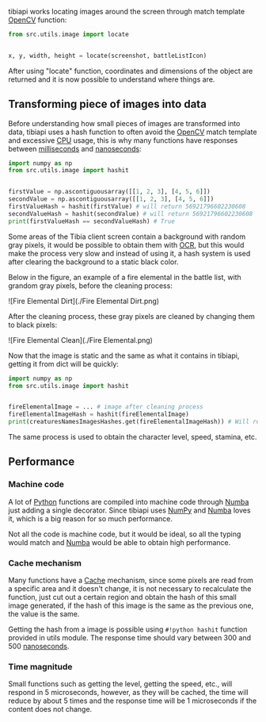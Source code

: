 tibiapi works locating images around the screen through match template [OpenCV](https://opencv.org) function:

```python
from src.utils.image import locate


x, y, width, height = locate(screenshot, battleListIcon)
```

After using "locate" function, coordinates and dimensions of the object are returned and it is now possible to understand where things are.

## Transforming piece of images into data

Before understanding how small pieces of images are transformed into data, tibiapi uses a hash function to often avoid the [OpenCV](https://opencv.org) match template and excessive [CPU](https://en.wikipedia.org/wiki/Central_processing_unit) usage, this is why many functions have responses between [milliseconds](https://simple.wikipedia.org/wiki/Millisecond) and [nanoseconds](https://en.wikipedia.org/wiki/Nanosecond):

```python
import numpy as np
from src.utils.image import hashit


firstValue = np.ascontiguousarray([[1, 2, 3], [4, 5, 6]])
secondValue = np.ascontiguousarray([[1, 2, 3], [4, 5, 6]])
firstValueHash = hashit(firstValue) # will return 56921796602230608
secondValueHash = hashit(secondValue) # will return 56921796602230608
print(firstValueHash == secondValueHash) # True
```

Some areas of the Tibia client screen contain a background with random gray pixels, it would be possible to obtain them with [OCR](https://en.wikipedia.org/wiki/Optical_character_recognition), but this would make the process very slow and instead of using it, a hash system is used after clearing the background to a static black color.

Below in the figure, an example of a fire elemental in the battle list, with grandom gray pixels, before the cleaning process:

![Fire Elemental Dirt](./Fire Elemental Dirt.png)

After the cleaning process, these gray pixels are cleaned by changing them to black pixels:

![Fire Elemental Clean](./Fire Elemental.png)

Now that the image is static and the same as what it contains in tibiapi, getting it from dict will be quickly:

```python
import numpy as np
from src.utils.image import hashit


fireElementalImage = ... # image after cleaning process
fireElementalImageHash = hashit(fireElementalImage)
print(creaturesNamesImagesHashes.get(fireElementalImageHash)) # Will return 'Fire Elemental'
```

The same process is used to obtain the character level, speed, stamina, etc.

## Performance

### Machine code

A lot of [Python](https://www.python.org/downloads/release/python-3117) functions are compiled into machine code through [Numba](https://numba.readthedocs.io/en/stable/) just adding a single decorator. Since tibiapi uses [NumPy](https://numpy.org/doc/stable/) and [Numba](https://numba.readthedocs.io/en/stable/) loves it, which is a big reason for so much performance.

Not all the code is machine code, but it would be ideal, so all the typing would match and [Numba](https://numba.readthedocs.io/en/stable/) would be able to obtain high performance.

### Cache mechanism

Many functions have a [Cache](https://en.wikipedia.org/wiki/Cache_(computing)) mechanism, since some pixels are read from a specific area and it doesn't change, it is not necessary to recalculate the function, just cut out a certain region and obtain the hash of this small image generated, if the hash of this image is the same as the previous one, the value is the same.

Getting the hash from a image is possible using `#!python hashit` function provided in utils module. The response time should vary between 300 and 500 [nanoseconds](https://en.wikipedia.org/wiki/Nanosecond).

### Time magnitude

Small functions such as getting the level, getting the speed, etc., will respond in 5 microseconds, however, as they will be cached, the time will reduce by about 5 times and the response time will be 1 microseconds if the content does not change.
